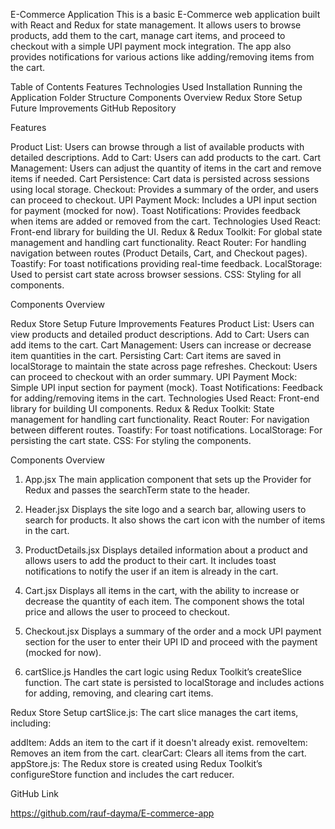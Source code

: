E-Commerce Application
This is a basic E-Commerce web application built with React and Redux for state management. It allows users to browse products, add them to the cart, manage cart items, and proceed to checkout with a simple UPI payment mock integration. The app also provides notifications for various actions like adding/removing items from the cart.

Table of Contents
Features
Technologies Used
Installation
Running the Application
Folder Structure
Components Overview
Redux Store Setup
Future Improvements
GitHub Repository


Features

Product List: Users can browse through a list of available products with detailed descriptions.
Add to Cart: Users can add products to the cart.
Cart Management: Users can adjust the quantity of items in the cart and remove items if needed.
Cart Persistence: Cart data is persisted across sessions using local storage.
Checkout: Provides a summary of the order, and users can proceed to checkout.
UPI Payment Mock: Includes a UPI input section for payment (mocked for now).
Toast Notifications: Provides feedback when items are added or removed from the cart.
Technologies Used
React: Front-end library for building the UI.
Redux & Redux Toolkit: For global state management and handling cart functionality.
React Router: For handling navigation between routes (Product Details, Cart, and Checkout pages).
Toastify: For toast notifications providing real-time feedback.
LocalStorage: Used to persist cart state across browser sessions.
CSS: Styling for all components.

Components Overview

Redux Store Setup
Future Improvements
Features
Product List: Users can view products and detailed product descriptions.
Add to Cart: Users can add items to the cart.
Cart Management: Users can increase or decrease item quantities in the cart.
Persisting Cart: Cart items are saved in localStorage to maintain the state across page refreshes.
Checkout: Users can proceed to checkout with an order summary.
UPI Payment Mock: Simple UPI input section for payment (mock).
Toast Notifications: Feedback for adding/removing items in the cart.
Technologies Used
React: Front-end library for building UI components.
Redux & Redux Toolkit: State management for handling cart functionality.
React Router: For navigation between different routes.
Toastify: For toast notifications.
LocalStorage: For persisting the cart state.
CSS: For styling the components.

Components Overview

1. App.jsx
   The main application component that sets up the Provider for Redux and passes the searchTerm state to the header.

2. Header.jsx
   Displays the site logo and a search bar, allowing users to search for products. It also shows the cart icon with the number of items in the cart.

3. ProductDetails.jsx
   Displays detailed information about a product and allows users to add the product to their cart. It includes toast notifications to notify the user if an item is already in the cart.

4. Cart.jsx
   Displays all items in the cart, with the ability to increase or decrease the quantity of each item. The component shows the total price and allows the user to proceed to checkout.

5. Checkout.jsx
   Displays a summary of the order and a mock UPI payment section for the user to enter their UPI ID and proceed with the payment (mocked for now).

6. cartSlice.js
   Handles the cart logic using Redux Toolkit’s createSlice function. The cart state is persisted to localStorage and includes actions for adding, removing, and clearing cart items.

Redux Store Setup
cartSlice.js: The cart slice manages the cart items, including:

addItem: Adds an item to the cart if it doesn't already exist.
removeItem: Removes an item from the cart.
clearCart: Clears all items from the cart.
appStore.js: The Redux store is created using Redux Toolkit’s configureStore function and includes the cart reducer.

GitHub Link

https://github.com/rauf-dayma/E-commerce-app
